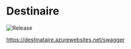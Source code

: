# Destinaire

![Release](https://github.com/Pribina91/Destinaire/workflows/Build%20and%20deploy%20ASP.Net%20Core%20app%20to%20Azure%20Web%20App%20-%20destinataire/badge.svg?branch=master)

https://destinataire.azurewebsites.net/swagger
